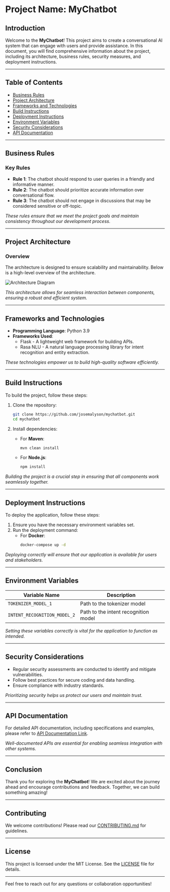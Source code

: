 # Project Name: MyChatbot

## Introduction
Welcome to the **MyChatbot**! This project aims to create a conversational AI system that can engage with users and provide assistance. In this document, you will find comprehensive information about the project, including its architecture, business rules, security measures, and deployment instructions.

---

## Table of Contents
- [Business Rules](#business-rules)
- [Project Architecture](#project-architecture)
- [Frameworks and Technologies](#frameworks-and-technologies)
- [Build Instructions](#build-instructions)
- [Deployment Instructions](#deployment-instructions)
- [Environment Variables](#environment-variables)
- [Security Considerations](#security-considerations)
- [API Documentation](#api-documentation)

---

## Business Rules
### Key Rules
- **Rule 1**: The chatbot should respond to user queries in a friendly and informative manner.
- **Rule 2**: The chatbot should prioritize accurate information over conversational flow.
- **Rule 3**: The chatbot should not engage in discussions that may be considered sensitive or off-topic.

*These rules ensure that we meet the project goals and maintain consistency throughout our development process.*

---

## Project Architecture
### Overview
The architecture is designed to ensure scalability and maintainability. Below is a high-level overview of the architecture.

![Architecture Diagram](/home/josemalyson/Projects/ai/mychatbot/architecture-diagram.png)

*This architecture allows for seamless interaction between components, ensuring a robust and efficient system.*

---

## Frameworks and Technologies
- **Programming Language**: Python 3.9
- **Frameworks Used**:
  - Flask - A lightweight web framework for building APIs.
  - Rasa NLU - A natural language processing library for intent recognition and entity extraction.

*These technologies empower us to build high-quality software efficiently.*

---

## Build Instructions
To build the project, follow these steps:

1. Clone the repository:
   ```bash
   git clone https://github.com/josemalyson/mychatbot.git
   cd mychatbot
   ```

2. Install dependencies:
   - For **Maven**:
     ```bash
     mvn clean install
     ```
   - For **Node.js**:
     ```bash
     npm install
     ```

*Building the project is a crucial step in ensuring that all components work seamlessly together.*

---

## Deployment Instructions
To deploy the application, follow these steps:

1. Ensure you have the necessary environment variables set.
2. Run the deployment command:
   - For **Docker**:
     ```bash
     docker-compose up -d
     ```

*Deploying correctly will ensure that our application is available for users and stakeholders.*

---

## Environment Variables
| Variable Name       | Description                      |
|---------------------|----------------------------------|
| `TOKENIZER_MODEL_1`   | Path to the tokenizer model        |
| `INTENT_RECOGNITION_MODEL_2`   | Path to the intent recognition model  |

*Setting these variables correctly is vital for the application to function as intended.*

---

## Security Considerations
- Regular security assessments are conducted to identify and mitigate vulnerabilities.
- Follow best practices for secure coding and data handling.
- Ensure compliance with industry standards.

*Prioritizing security helps us protect our users and maintain trust.*

---

## API Documentation
For detailed API documentation, including specifications and examples, please refer to [API Documentation Link](https://josemalyson.github.io/mychatbot/api-documentation).

*Well-documented APIs are essential for enabling seamless integration with other systems.*

---

## Conclusion
Thank you for exploring the **MyChatbot**! We are excited about the journey ahead and encourage contributions and feedback. Together, we can build something amazing!

---

## Contributing
We welcome contributions! Please read our [CONTRIBUTING.md](/home/josemalyson/Projects/ai/mychatbot/CONTRIBUTING.md) for guidelines.

---

## License
This project is licensed under the MIT License. See the [LICENSE](/home/josemalyson/Projects/ai/mychatbot/LICENSE) file for details.

---

Feel free to reach out for any questions or collaboration opportunities!